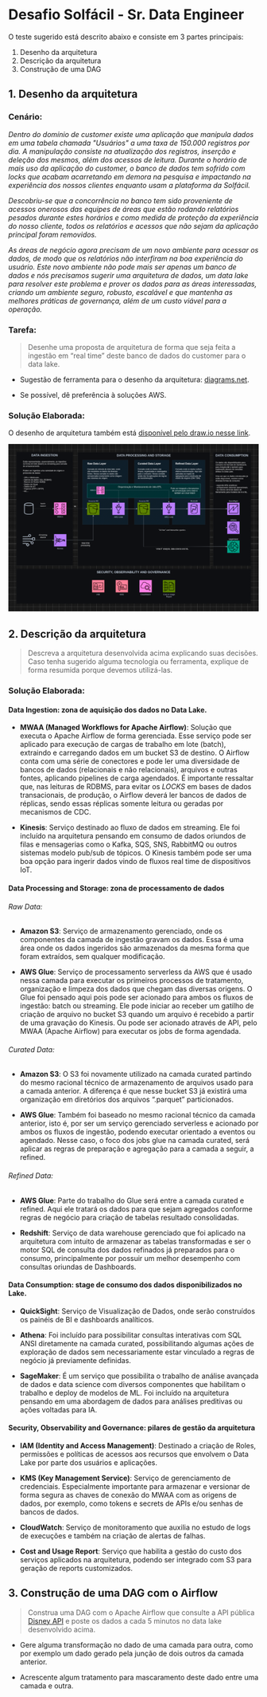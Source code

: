# Desafio Solfácil - Sr. Data Engineer

O teste sugerido está descrito abaixo e consiste em 3 partes principais:

1. Desenho da arquitetura
2. Descrição da arquitetura
3. Construção de uma DAG


## 1. Desenho da arquitetura

### Cenário:

_Dentro do domínio de customer existe uma aplicação que manipula dados em uma tabela chamada "Usuários" a uma taxa de 150.000 registros por dia. A manipulação consiste na atualização dos registros, inserção e deleção dos mesmos, além dos acessos de leitura. Durante o horário de mais uso da aplicação do customer, o banco de dados tem sofrido com locks que acabam acarretando em demora na pesquisa e impactando na experiência dos nossos clientes enquanto usam a plataforma da Solfácil._

_Descobriu-se que a concorrência no banco tem sido proveniente de acessos onerosos das equipes de áreas que estão rodando relatórios pesados durante estes horários e como medida de proteção da experiência do nosso cliente, todos os relatórios e acessos que não sejam da aplicação principal foram removidos._

_As áreas de negócio agora precisam de um novo ambiente para acessar os dados, de modo que os relatórios não interfiram na boa experiência do usuário. Este novo ambiente não pode mais ser apenas um banco de dados e nós precisamos sugerir uma arquitetura de dados, um data lake para resolver este problema e prover os dados para as áreas interessadas, criando um ambiente seguro, robusto, escalável e que mantenha as melhores práticas de governança, além de um custo viável para a operação._

### Tarefa:

> Desenhe uma proposta de arquitetura de forma que seja feita a ingestão em “real time” deste banco de dados do customer para o data lake.

* Sugestão de ferramenta para o desenho da arquitetura: [diagrams.net](https://app.diagrams.net/).

* Se possível, dê preferência à soluções AWS.

### Solução Elaborada:

O desenho de arquitetura também está [disponível pelo draw.io nesse link](https://drive.google.com/file/d/1KHcgpi2JiE9O0LRLB60TOnQK7JeWe5pC/view?usp=sharing).

![Desenho da Arquitetura](architecture/architecture.png)

## 2. Descrição da arquitetura

> Descreva a arquitetura desenvolvida acima explicando suas decisões. Caso tenha sugerido alguma tecnologia ou ferramenta, explique de forma resumida porque devemos utilizá-las.

### Solução Elaborada:

#### Data Ingestion: zona de aquisição dos dados no Data Lake.

- **MWAA (Managed Workflows for Apache Airflow)**: 
  Solução que executa o Apache Airflow de forma gerenciada. Esse serviço pode ser aplicado para execução de cargas de trabalho em lote (batch), extraindo e carregando dados em um bucket S3 de destino. O Airflow conta com uma série de conectores e pode ler uma diversidade de bancos de dados (relacionais e não relacionais), arquivos e outras fontes, aplicando pipelines de carga agendados. É importante ressaltar que, nas leituras de RDBMS, para evitar os _LOCKS_ em bases de dados transacionais, de produção, o Airflow deverá ler bancos de dados de réplicas, sendo essas réplicas somente leitura ou geradas por mecanismos de CDC. 

- **Kinesis**: 
  Serviço destinado ao fluxo de dados em streaming. Ele foi incluído na arquitetura pensando em consumo de dados oriundos de filas e mensagerias como o Kafka, SQS, SNS, RabbitMQ ou outros sistemas modelo pub/sub de tópicos. O Kinesis também pode ser uma boa opção para ingerir dados vindo de fluxos real time de dispositivos IoT.

#### Data Processing and Storage: zona de processamento de dados

###### Raw Data:
- **Amazon S3**: 
  Serviço de armazenamento gerenciado, onde os componentes da camada de ingestão gravam os dados. Essa é uma área onde os dados ingeridos são armazenados da mesma forma que foram extraídos, sem qualquer modificação.

- **AWS Glue**: 
  Serviço de processamento serverless da AWS que é usado nessa camada para executar os primeiros processos de tratamento, organização e limpeza dos dados que chegam das diversas origens. O Glue foi pensado aqui pois pode ser acionado para ambos os fluxos de ingestão: batch ou streaming. Ele pode iniciar ao receber um gatilho de criação de arquivo no bucket S3 quando um arquivo é recebido a partir de uma gravação do Kinesis. Ou pode ser acionado através de API, pelo MWAA (Apache Airflow) para executar os jobs de forma agendada.

###### Curated Data:
- **Amazon S3**: 
  O S3 foi novamente utilizado na camada curated partindo do mesmo racional técnico de armazenamento de arquivos usado para a camada anterior. A diferença é que nesse bucket S3 já existirá uma organização em diretórios dos arquivos “.parquet” particionados.

- **AWS Glue**: 
  Também foi baseado no mesmo racional técnico da camada anterior, isto é, por ser um serviço gerenciado serverless e acionado por ambos os fluxos de ingestão, podendo executar orientado a eventos ou agendado. Nesse caso, o foco dos jobs glue na camada curated, será aplicar as regras de preparação e agregação para a camada a seguir, a refined.

###### Refined Data:
- **AWS Glue**: 
  Parte do trabalho do Glue será entre a camada curated e refined. Aqui ele tratará os dados para que sejam agregados conforme regras de negócio para criação de tabelas resultado consolidadas.

- **Redshift**: 
  Serviço de data warehouse gerenciado que foi aplicado na arquitetura com intuito de armazenar as tabelas transformadas e ser o motor SQL de consulta dos dados refinados já preparados para o consumo, principalmente por possuir um melhor desempenho com consultas oriundas de Dashboards.

#### Data Consumption: stage de consumo dos dados disponibilizados no Lake.

- **QuickSight**: 
  Serviço de Visualização de Dados, onde serão construídos os painéis de BI e dashboards analíticos.

- **Athena**: 
  Foi incluído para possibilitar consultas interativas com SQL ANSI diretamente na camada curated, possibilitando algumas ações de exploração de dados sem necessariamente estar vinculado a regras de negócio já previamente definidas.

- **SageMaker**: 
  É um serviço que possibilita o trabalho de análise avançada de dados e data science com diversos componentes que habilitam o trabalho e deploy de modelos de ML. Foi incluído na arquitetura pensando em uma abordagem de dados para análises preditivas ou ações voltadas para IA.

#### Security, Observability and Governance: pilares de gestão da arquitetura

- **IAM (Identity and Access Management)**: 
  Destinado a criação de Roles, permissões e políticas de acessos aos recursos que envolvem o Data Lake por parte dos usuários e aplicações.

- **KMS (Key Management Service)**: 
  Serviço de gerenciamento de credenciais. Especialmente importante para armazenar e versionar de forma segura as chaves de conexão do MWAA com as origens de dados, por exemplo, como tokens e secrets de APIs e/ou senhas de bancos de dados.

- **CloudWatch**: 
  Serviço de monitoramento que auxilia no estudo de logs de execuções e também na criação de alertas de falhas.

- **Cost and Usage Report**: 
  Serviço que habilita a gestão do custo dos serviços aplicados na arquitetura, podendo ser integrado com S3 para geração de reports customizados.

## 3. Construção de uma DAG com o Airflow

> Construa uma DAG com o Apache Airflow que consulte a API pública [Disney API](https://disneyapi.dev/docs) e poste os dados a cada 5 minutos no data lake desenvolvido acima.

* Gere alguma transformação no dado de uma camada para outra, como por exemplo um dado gerado pela junção de dois outros da camada anterior.

* Acrescente algum tratamento para mascaramento deste dado entre uma camada e
outra.